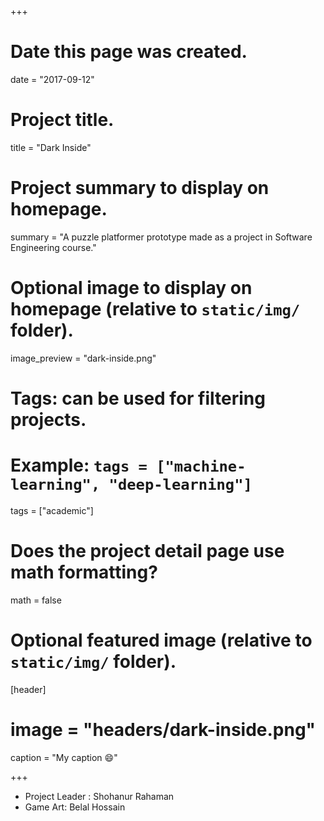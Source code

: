 +++
# Date this page was created.
date = "2017-09-12"

# Project title.
title = "Dark Inside"

# Project summary to display on homepage.
summary = "A puzzle platformer prototype made as a project in Software Engineering course."

# Optional image to display on homepage (relative to `static/img/` folder).
image_preview = "dark-inside.png"

# Tags: can be used for filtering projects.
# Example: `tags = ["machine-learning", "deep-learning"]`
tags = ["academic"]


# Does the project detail page use math formatting?
math = false

# Optional featured image (relative to `static/img/` folder).
[header]
# image = "headers/dark-inside.png"
caption = "My caption :smile:"

+++

 * Project Leader : Shohanur Rahaman
 * Game Art: Belal Hossain 
 
 
 
